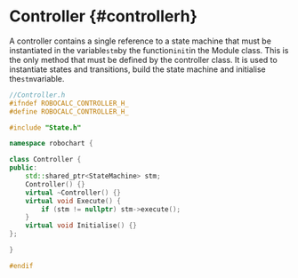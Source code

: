 # Controller {#controllerh}

A controller contains a single reference to a state machine that must be instantiated in the variable`stm`by the function`init`in the Module class. This is the only method that must be defined by the controller class. It is used to instantiate states and transitions, build the state machine and initialise the`stm`variable.

```cpp
//Controller.h
#ifndef ROBOCALC_CONTROLLER_H_
#define ROBOCALC_CONTROLLER_H_

#include "State.h"

namespace robochart {

class Controller {
public:
	std::shared_ptr<StateMachine> stm;
	Controller() {}
	virtual ~Controller() {}
	virtual void Execute() {
		if (stm != nullptr) stm->execute();
	}
	virtual void Initialise() {}
};

}

#endif
```



